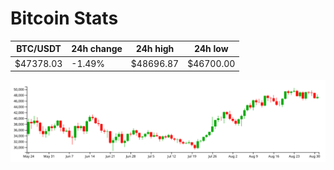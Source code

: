 # Bitcoin Stats

BTC/USDT|24h change|24h high|24h low|
|---|---|---|---|
|$47378.03|-1.49%|$48696.87|$46700.00|

<img src="./chart.svg">
